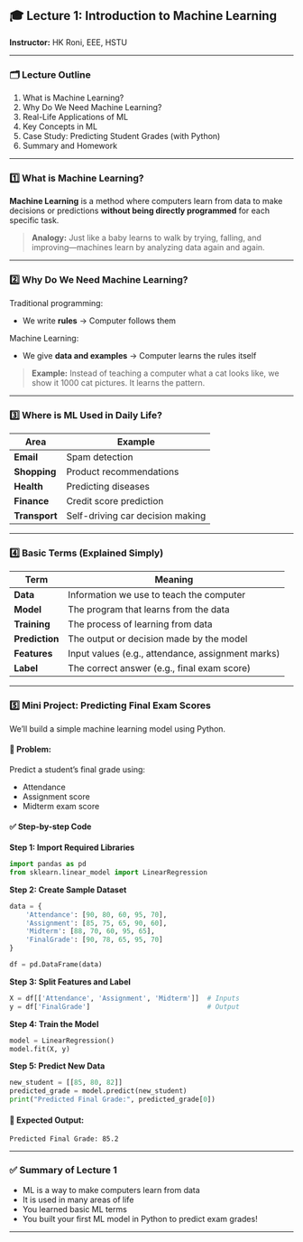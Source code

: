 ## 🎓 **Lecture 1: Introduction to Machine Learning**


**Instructor:** HK Roni, EEE, HSTU

---

### 🗂️ **Lecture Outline**

1. What is Machine Learning?
2. Why Do We Need Machine Learning?
3. Real-Life Applications of ML
4. Key Concepts in ML
5. Case Study: Predicting Student Grades (with Python)
6. Summary and Homework

---

### 1️⃣ **What is Machine Learning?**

**Machine Learning** is a method where computers learn from data to make decisions or predictions **without being directly programmed** for each specific task.

> **Analogy:** Just like a baby learns to walk by trying, falling, and improving—machines learn by analyzing data again and again.

---

### 2️⃣ **Why Do We Need Machine Learning?**

Traditional programming:

* We write **rules** → Computer follows them

Machine Learning:

* We give **data and examples** → Computer learns the rules itself

> **Example:** Instead of teaching a computer what a cat looks like, we show it 1000 cat pictures. It learns the pattern.

---

### 3️⃣ **Where is ML Used in Daily Life?**

| Area          | Example                          |
| ------------- | -------------------------------- |
| **Email**     | Spam detection                   |
| **Shopping**  | Product recommendations          |
| **Health**    | Predicting diseases              |
| **Finance**   | Credit score prediction          |
| **Transport** | Self-driving car decision making |

---

### 4️⃣ **Basic Terms (Explained Simply)**

| Term           | Meaning                                           |
| -------------- | ------------------------------------------------- |
| **Data**       | Information we use to teach the computer          |
| **Model**      | The program that learns from the data             |
| **Training**   | The process of learning from data                 |
| **Prediction** | The output or decision made by the model          |
| **Features**   | Input values (e.g., attendance, assignment marks) |
| **Label**      | The correct answer (e.g., final exam score)       |

---

### 5️⃣ **Mini Project: Predicting Final Exam Scores**

We’ll build a simple machine learning model using Python.

#### 🧪 Problem:

Predict a student’s final grade using:

* Attendance
* Assignment score
* Midterm exam score

#### ✅ Step-by-step Code

**Step 1: Import Required Libraries**

```python
import pandas as pd
from sklearn.linear_model import LinearRegression
```

**Step 2: Create Sample Dataset**

```python
data = {
    'Attendance': [90, 80, 60, 95, 70],
    'Assignment': [85, 75, 65, 90, 60],
    'Midterm': [88, 70, 60, 95, 65],
    'FinalGrade': [90, 78, 65, 95, 70]
}

df = pd.DataFrame(data)
```

**Step 3: Split Features and Label**

```python
X = df[['Attendance', 'Assignment', 'Midterm']]  # Inputs
y = df['FinalGrade']                             # Output
```

**Step 4: Train the Model**

```python
model = LinearRegression()
model.fit(X, y)
```

**Step 5: Predict New Data**

```python
new_student = [[85, 80, 82]]
predicted_grade = model.predict(new_student)
print("Predicted Final Grade:", predicted_grade[0])
```

#### 📌 Expected Output:

```
Predicted Final Grade: 85.2
```

---

### ✅ **Summary of Lecture 1**

* ML is a way to make computers learn from data
* It is used in many areas of life
* You learned basic ML terms
* You built your first ML model in Python to predict exam grades!

---

